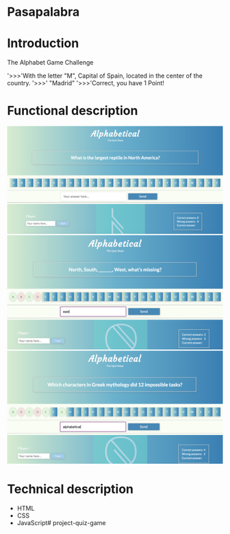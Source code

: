 Pasapalabra
=========

# Introduction

The Alphabet Game Challenge

'>>>'With the letter "M", Capital of Spain, located in the center of the country.
'>>>' "Madrid"
'>>>'Correct, you have 1 Point!


# Functional description

![Screenshot let's play](img/alphabetical-1.png)
![Screenshot rigth and wrong answers](img/alphabetical-2.png)
![Screenshot alphabetical](img/alphabetical-3.png)


# Technical description

* HTML
* CSS
* JavaScript# project-quiz-game
